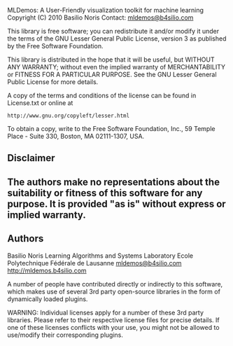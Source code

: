 MLDemos: A User-Friendly visualization toolkit for machine learning
Copyright (C) 2010  Basilio Noris
Contact: mldemos@b4silio.com

This library is free software; you can redistribute it and/or
modify it under the terms of the GNU Lesser General Public License,
version 3 as published by the Free Software Foundation.

This library is distributed in the hope that it will be useful, but
WITHOUT ANY WARRANTY; without even the implied warranty of
MERCHANTABILITY or FITNESS FOR A PARTICULAR PURPOSE.  See the GNU
Lesser General Public License for more details.

A copy of the terms and conditions of the license can be found in
License.txt or online at

    http://www.gnu.org/copyleft/lesser.html

To obtain a copy, write to the Free Software Foundation, Inc.,
59 Temple Place - Suite 330, Boston, MA  02111-1307, USA.

Disclaimer
----------
The authors make no representations about the suitability or fitness
of this software for any purpose.  It is provided "as is" without
express or implied warranty.
---------------------------------------------------------------------

Authors
-------
Basilio Noris
Learning Algorithms and Systems Laboratory
Ecole Polytechnique Fédérale de Lausanne
mldemos@b4silio.com
http://mldemos.b4silio.com

A number of people have contributed directly or indirectly to this
software, which makes use of several 3rd party open-source libraries
in the form of dynamically loaded plugins.

WARNING:
Individual licenses apply for a number of these 3rd party libraries.
Please refer to their respective license files for precise details.
If one of these licenses conflicts with your use, you might not be
allowed to use/modify their corresponding plugins.
